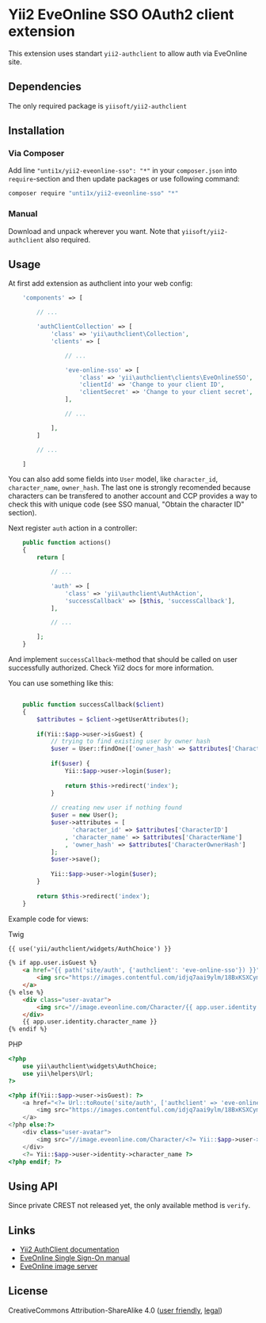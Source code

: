 # Yii2 EveOnline SSO OAuth2 client extension

This extension uses standart `yii2-authclient` to allow auth via EveOnline site.

## Dependencies

The only required package is `yiisoft/yii2-authclient`

## Installation

### Via Composer

Add line `"unti1x/yii2-eveonline-sso": "*"` in your `composer.json` into `require`-section 
and then update packages or use following command:

```bash
composer require "unti1x/yii2-eveonline-sso" "*"
```

### Manual

Download and unpack wherever you want. Note that `yiisoft/yii2-authclient` also required.

## Usage

At first add extension as authclient into your web config:

```php
    'components' => [

        // ...

        'authClientCollection' => [
            'class' => 'yii\authclient\Collection',
            'clients' => [

                // ...

                'eve-online-sso' => [
                    'class' => 'yii\authclient\clients\EveOnlineSSO',
                    'clientId' => 'Change to your client ID',
                    'clientSecret' => 'Change to your client secret',
                ],

                // ...

            ],
        ]

        // ...

    ]

```

You can also add some fields into `User` model, like `character_id`, `character_name`, `owner_hash`.
The last one is strongly recomended because characters can be transfered to another account and CCP
provides a way to check this with unique code (see SSO manual, "Obtain the character ID" section). 


Next register `auth` action in a controller:

```php
    public function actions()
    {
        return [

            // ...

            'auth' => [
                'class' => 'yii\authclient\AuthAction',
                'successCallback' => [$this, 'successCallback'],
            ],

            // ...

        ];
    }
```

And implement `successCallback`-method that should be called on user successfully authorized.
Check Yii2 docs for more information.

You can use something like this:

```php

    public function successCallback($client)
    {
        $attributes = $client->getUserAttributes();
        
        if(Yii::$app->user->isGuest) {
            // trying to find existing user by owner hash
            $user = User::findOne(['owner_hash' => $attributes['CharacterOwnerHash']]);
            
            if($user) {
                Yii::$app->user->login($user);
                
                return $this->redirect('index');
            }
            
            // creating new user if nothing found
            $user = new User();
            $user->attributes = [
                  'character_id' => $attributes['CharacterID']
                , 'character_name' => $attributes['CharacterName']
                , 'owner_hash' => $attributes['CharacterOwnerHash']
            ];
            $user->save();
            
            Yii::$app->user->login($user);
        }
        
        return $this->redirect('index');
    }

```

Example code for views:

Twig
```html
{{ use('yii/authclient/widgets/AuthChoice') }}

{% if app.user.isGuest %}
    <a href="{{ path('site/auth', {'authclient': 'eve-online-sso'}) }}">
        <img src="https://images.contentful.com/idjq7aai9ylm/18BxKSXCymyqY4QKo8KwKe/c2bdded6118472dd587c8107f24104d7/EVE_SSO_Login_Buttons_Small_White.png?w=195&h=30" alt="SSO auth" />
    </a>
{% else %}
    <div class="user-avatar">
        <img src="//image.eveonline.com/Character/{{ app.user.identity.character_id }}_128.jpg" alt="avatar" />
    </div>
    {{ app.user.identity.character_name }}
{% endif %}

```

PHP
```php
<?php 
    use yii\authclient\widgets\AuthChoice;
    use yii\helpers\Url;
?>

<?php if(Yii::$app->user->isGuest): ?>
    <a href="<?= Url::toRoute('site/auth', ['authclient' => 'eve-online-sso']) ?>">
        <img src="https://images.contentful.com/idjq7aai9ylm/18BxKSXCymyqY4QKo8KwKe/c2bdded6118472dd587c8107f24104d7/EVE_SSO_Login_Buttons_Small_White.png?w=195&h=30" alt="SSO auth" />
    </a>
<?php else:?>
    <div class="user-avatar">
        <img src="//image.eveonline.com/Character/<?= Yii::$app->user->identity->character_id ?>_128.jpg" alt="avatar" />
    </div>
    <?= Yii::$app->user->identity->character_name ?>
<?php endif; ?>

```

## Using API
Since private CREST not released yet, the only available method is `verify`.

## Links

 * [Yii2 AuthClient documentation](http://www.yiiframework.com/doc-2.0/ext-authclient-index.html)
 * [EveOnline Single Sign-On manual](https://developers.eveonline.com/resource/single-sign-on)
 * [EveOnline image server](http://image.eveonline.com/)

## License

CreativeCommons Attribution-ShareAlike 4.0 
 ([user friendly](https://creativecommons.org/licenses/by-sa/4.0/), [legal](https://creativecommons.org/licenses/by-sa/4.0/legalcode))
